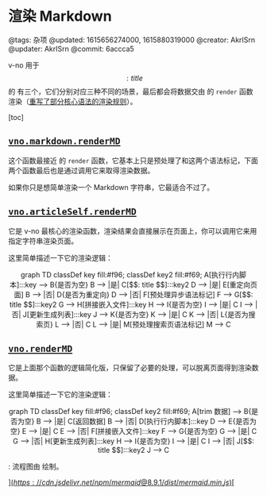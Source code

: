 # 渲染 Markdown

@tags: 杂项
@updated: 1615656274000, 1615880319000
@creator: AkrISrn
@updater: AkrISrn
@commit: 6accca5

v-no 用于$$: title $$ 的 [](/zh/api/index.md "#") 有三个，它们分别对应三种不同的场景，最后都会将数据交由 [](/zh/docs/markdown-it.md "#") 的 `render` 函数渲染（[重写了部分核心语法的渲染规则](https://github.com/akrisrn/v-no/blob/master/src/ts/async/markdown.ts)）。

[toc]

## [`vno.markdown.renderMD`](/zh/api/markdown.md "#")

这个函数最接近 [](/zh/docs/markdown-it.md "#") 的 `render` 函数，它基本上只是预处理了[](/zh/docs/slice.md "#")和[](/zh/docs/toc.md "#")这两个语法标记，下面两个函数最后也是通过调用它来取得渲染数据。

如果你只是想简单渲染一个 Markdown 字符串，它最适合不过了。

## [`vno.articleSelf.renderMD`](/zh/api/articleSelf.md "#")

它是 v-no 最核心的渲染函数，渲染结果会直接展示在页面上，你可以调用它来用指定字符串渲染页面。

这里简单描述一下它的渲染逻辑：

<div class="mermaid" style="text-align: center">
graph TD
    classDef key fill:#f96;
    classDef key2 fill:#f69;
    A[执行行内脚本]:::key --> B{是否为空}
    B --> |是| C[$$: title $$]:::key2
    D --> |是| E[重定向页面]
    B --> |否| D{是否为重定向}
    D --> |否| F[预处理异步语法标记]
    F --> G[$$: title $$]:::key2
    G --> H[拼接嵌入文件]:::key
    H --> I{是否为空}
    I --> |是| C
    I --> |否| J[更新生成列表]:::key
    J --> K{是否为空}
    K --> |是| C
    K --> |否| L{是否为搜索页}
    L --> |否| C
    L --> |是| M[预处理搜索页语法标记]
    M --> C
</div>

## [`vno.renderMD`](/zh/api/vno.md "#")

它是上面那个函数的逻辑简化版，只保留了必要的处理，可以脱离页面得到渲染数据。

这里简单描述一下它的渲染逻辑：

<div class="mermaid" style="text-align: center">
graph TD
    classDef key fill:#f96;
    classDef key2 fill:#f69;
    A[trim 数据] --> B{是否为空}
    B --> |是| C[返回数据]
    B --> |否| D[执行行内脚本]:::key
    D --> E{是否为空}
    E --> |是| C
    E --> |否| F[拼接嵌入文件]:::key
    F --> G{是否为空}
    G --> |是| C
    G --> |否| H[更新生成列表]:::key
    H --> I{是否为空}
    I --> |是| C
    I --> |否| J[$$: title $$]:::key2
    J --> C
</div>

: 流程图由 [](/zh/docs/mermaid.md "#") 绘制。

[$](https://cdn.jsdelivr.net/npm/mermaid@8.9.1/dist/mermaid.min.js)
[$](/uploads/dist/scripts/init-mermaid.js "mermaid")

